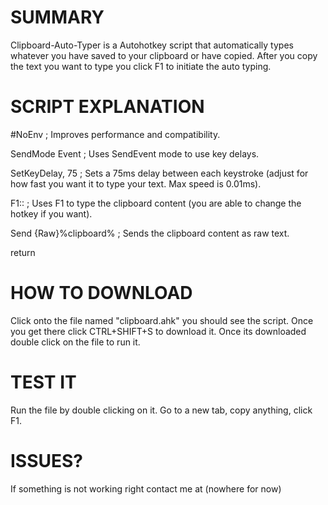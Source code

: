 # SUMMARY
Clipboard-Auto-Typer is a Autohotkey script that automatically types whatever you have saved to your clipboard or have copied. After you copy the text you want to type you click F1 to initiate the auto typing.


# SCRIPT EXPLANATION
#NoEnv  ; Improves performance and compatibility.

SendMode Event  ; Uses SendEvent mode to use key delays.

SetKeyDelay, 75  ; Sets a 75ms delay between each keystroke (adjust for how fast you want it to type your text. Max speed is 0.01ms).

F1::  ; Uses F1 to type the clipboard content (you are able to change the hotkey if you want).

Send {Raw}%clipboard%  ; Sends the clipboard content as raw text.

return


# HOW TO DOWNLOAD
Click onto the file named "clipboard.ahk" you should see the script. Once you get there click CTRL+SHIFT+S to download it. Once its downloaded double click on the file to run it.


# TEST IT
Run the file by double clicking on it. Go to a new tab, copy anything, click F1.


# ISSUES?
If something is not working right contact me at (nowhere for now)
